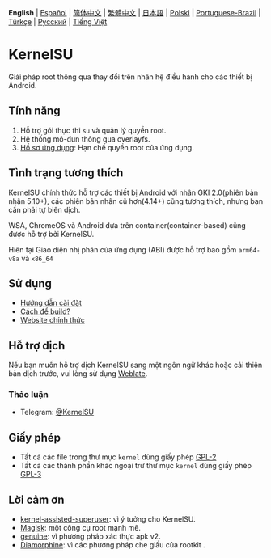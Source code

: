 **English** | [Español](README_ES.md) | [简体中文](README_CN.md) | [繁體中文](README_TW.md) | [日本語](README_JP.md) | [Polski](README_PL.md) | [Portuguese-Brazil](README_PT-BR.md) | [Türkçe](README_TR.md) | [Русский](README_RU.md) | [Tiếng Việt](README_VI.md)

# KernelSU

Giải pháp root thông qua thay đổi trên nhân hệ điều hành cho các thiết bị Android.

## Tính năng

1. Hỗ trợ gói thực thi `su` và quản lý quyền root.
2. Hệ thống mô-đun thông qua overlayfs.
3. [Hồ sơ ứng dụng](https://kernelsu.org/guide/app-profile.html): Hạn chế quyền root của ứng dụng.

## Tình trạng tương thích

KernelSU chính thức hỗ trợ các thiết bị Android với nhân GKI 2.0(phiên bản nhân 5.10+), các phiên bản nhân cũ hơn(4.14+) cũng tương thích, nhưng bạn cần phải tự biên dịch.

WSA, ChromeOS và Android dựa trên container(container-based) cũng được hỗ trợ bởi KernelSU.

Hiên tại Giao diện nhị phân của ứng dụng (ABI) được hỗ trợ bao gồm `arm64-v8a` và `x86_64`

## Sử dụng

- [Hướng dẫn cài đặt](https://kernelsu.org/vi_VN/guide/installation.html)
- [Cách để build?](https://kernelsu.org/vi_VN/guide/how-to-build.html)
- [Website chính thức](https://kernelsu.org/)

## Hỗ trợ dịch

Nếu bạn muốn hỗ trợ dịch KernelSU sang một ngôn ngữ khác hoặc cải thiện bản dịch trước, vui lòng sử dụng [Weblate](https://hosted.weblate.org/engage/kernelsu/).

### Thảo luận

- Telegram: [@KernelSU](https://t.me/KernelSU)

## Giấy phép

- Tất cả các file trong thư mục `kernel` dùng giấy phép [GPL-2](https://www.gnu.org/licenses/old-licenses/gpl-2.0.en.html)
- Tất cả các thành phần khác ngoại trừ thư mục `kernel` dùng giấy phép [GPL-3](https://www.gnu.org/licenses/gpl-3.0.html)

## Lời cảm ơn

- [kernel-assisted-superuser](https://git.zx2c4.com/kernel-assisted-superuser/about/): vì ý tưởng cho KernelSU.
- [Magisk](https://github.com/topjohnwu/Magisk): một công cụ root mạnh mẽ.
- [genuine](https://github.com/brevent/genuine/): vì phương pháp xác thực apk v2.
- [Diamorphine](https://github.com/m0nad/Diamorphine): vì các phương pháp che giấu của rootkit .
